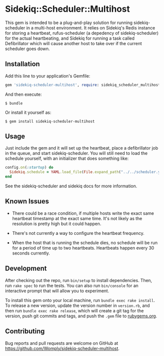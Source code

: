 # Sidekiq::Scheduler::Multihost

This gem is intended to be a plug-and-play solution for running sidekiq-scheduler in a multi-host environment. It relies on Sidekiq's Redis instance for storing a heartbeat, rufus-scheduler (a depedency of sidekiq-scheduler) for the actual heartbeating, and Sidekiq for running a task called Defibrillator which will cause another host to take over if the current scheduler goes down.

## Installation

Add this line to your application's Gemfile:

```ruby
gem 'sidekiq-scheduler-multihost', require: sidekiq_scheduler_multihost
```

And then execute:

    $ bundle

Or install it yourself as:

    $ gem install sidekiq-scheduler-multihost

## Usage

Just include the gem and it will set up the heartbeat, place a defibrillator job in the queue, and start sidekiq-scheduler. You will still need to load the schedule yourself, with an initializer that does something like:

```ruby
config.on(:startup) do
  Sidekiq.schedule = YAML.load_file(File.expand_path("../../scheduler.yml",__FILE__))
end
```

See the sidekiq-scheduler and sidekiq docs for more information.

## Known Issues

  * There could be a race condition, if multiple hosts write the exact same heartbeat timestamp at the exact same time. It's not likely as the resolution is pretty high but it could happen.

  * There's not currently a way to configure the heartbeat frequency.

  * When the host that is running the schedule dies, no schedule will be run for a period of time up to two heartbeats. Heartbeats happen every 30 seconds currently.

## Development

After checking out the repo, run `bin/setup` to install dependencies. Then, run `rake spec` to run the tests. You can also run `bin/console` for an interactive prompt that will allow you to experiment.

To install this gem onto your local machine, run `bundle exec rake install`. To release a new version, update the version number in `version.rb`, and then run `bundle exec rake release`, which will create a git tag for the version, push git commits and tags, and push the `.gem` file to [rubygems.org](https://rubygems.org).

## Contributing

Bug reports and pull requests are welcome on GitHub at https://github.com/Womply/sidekiq-scheduler-multihost.
